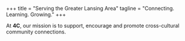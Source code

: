 +++
title = "Serving the Greater Lansing Area"
tagline = "Connecting. Learning. Growing."
+++

At **4C**, our mission is to support, encourage and promote cross-cultural community connections.